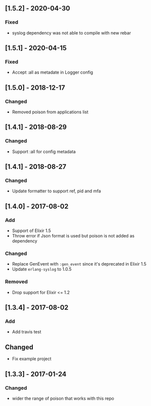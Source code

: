 ## [1.5.2] - 2020-04-30

### Fixed
- syslog dependency was not able to compile with new rebar


## [1.5.1] - 2020-04-15

### Fixed
- Accept :all as metadate in Logger config


## [1.5.0] - 2018-12-17

### Changed
- Removed poison from applications list

## [1.4.1] - 2018-08-29

### Changed
- Support :all for config metadata

## [1.4.1] - 2018-08-27

### Changed
- Update formatter to support ref, pid and mfa 

## [1.4.0] - 2017-08-02

### Add
- Support of Elixir 1.5
- Throw error if Json format is used but poison is not added as dependency

### Changed
- Replace GenEvent with `:gen_event` since it's deprecated in Elixir 1.5
- Update `erlang-syslog` to 1.0.5

### Removed
- Drop support for Elixir <= 1.2

## [1.3.4] - 2017-08-02
### Add
- Add travis test

## Changed
- Fix example project

## [1.3.3] - 2017-01-24
### Changed
- wider the range of poison that works with this repo
